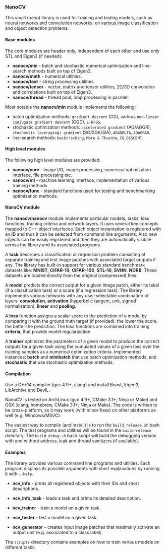 ### NanoCV

This small (nano) library is used for training and testing models, such as neural networks and convolution networks, on various image classification and object detection problems.

#### Base modules

The core modules are header only, independent of each other and use only STL and Eigen3 (if needed):
* **nanocv/min** - batch and stochastic numerical optimization and line-search methods built on top of Eigen3.
* **nanocv/math** - numerical utilities.
* **nanocv/text** - string processing utilities.
* **nanocv/tensor** - vector, matrix and tensor utilities, 2D/3D convolution and correlations built on top of Eigen3.
* **nanocv/thread** - thread pool, loop processing in parallel.

Most notable the **nanocv/min** module implements the following: 
* batch optimization methods: `gradient descent` (GD), various `non-linear conjugate gradient descent` (CGD), `L-BFGS`.
* stochastic optimization methods: `accelerated gradient` (AG/AGGR), `stochastic (averaging) gradient` (SG/SGA/SIA), `ADADELTA`, `ADAGRAD`.
* line-search methods: `backtracking`, `More & Thuente`, `CG_DESCENT`.

#### High level modules

The following high level modules are provided:
* **nanocv/core** - image I/O, image processing, numerical optimization interface, file processing etc.
* **nanocv/ml** - machine learning interface, implementation of various training methods.
* **nanocv/func** - standard functions used for testing and benchmarking optimization methods.
 
#### NanoCV module

The **nanocv/nanocv** module implements particular models, tasks, loss functions, training criteria and network layers. It uses several key concepts mapped to C++ object interfaces. Each object instantation is registered with an **ID** and thus it can be selected from command line arguments. Also new objects can be easily registered and then they are automatically visibile across the library and its associated programs.

A **task** describes a classification or regression problem consisting of separate training and test image patches with associated target outputs if any. The library has built-in support for various standard benchmark datasets like: **MNIST**, **CIFAR-10**, **CIFAR-100**, **STL-10**, **SVHN**, **NORB**. These datasets are loaded directly from the original (compressed) files.

A **model** predicts the correct output for a given image patch, either its label (if a classification task) or a score (if a regression task). The library implements various networks with any user-selectable combination of layers: **convolution**, **activation** (hyperbolic tangent, unit, signed normalization), **linear** and **pooling**.

A **loss** function assigns a scalar score to the prediction of a model by comparing it with the ground truth target (if provided): the lower the score, the better the prediction. The loss functions are combined into training **criteria**, that provide model regularization.

A **trainer** optimizes the parameters of a given model to produce the correct outputs for a given task using the cumulated values of a given loss over the training samples as a numerical optimization criteria. Implemented instances: **batch** and **minibatch** that use batch optimization methods, and **stochastic** that use stochastic optimization methods.

#### Compilation

Use a C++14 compiler (gcc 4.9+, clang) and install Boost, Eigen3, LibArchive and DevIL. 

NanoCV is tested on ArchLinux (gcc 4.9+, CMake 3.1+, Ninja or Make) and OSX (clang, homebrew, CMake 3.1+, Ninja or Make). The code is written to be cross-platform, so it may work (with minor fixes) on other platforms as well (e.g. Windows/MSVC).

The easiest way to compile (and install) is to run the `build_release.sh` bash script. The test programs and utilities will be found in the `build-release` directory. The `build_debug.sh` bash script will build the debugging version with and without address, leak and thread sanitizers (if available).

#### Examples

The library provides various command line programs and utilities. Each program displays its possible arguments with short explanations by running it with `--help`.

* **ncv_info** - prints all registered objects with their IDs and short descriptions.

* **ncv_info_task** - loads a task and prints its detailed description.

* **ncv_trainer** - train a model on a given task.

* **ncv_tester** - test a model on a given task.

* **ncv_generator** - creates input image patches that maximally activate an output unit (e.g. associated to a class label).

The `scripts` directory contains examples on how to train various models on different tasks.




 
